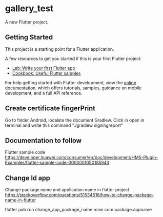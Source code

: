 # gallery_test

A new Flutter project.

## Getting Started

This project is a starting point for a Flutter application.

A few resources to get you started if this is your first Flutter project:

- [Lab: Write your first Flutter app](https://docs.flutter.dev/get-started/codelab)
- [Cookbook: Useful Flutter samples](https://docs.flutter.dev/cookbook)

For help getting started with Flutter development, view the
[online documentation](https://docs.flutter.dev/), which offers tutorials,
samples, guidance on mobile development, and a full API reference.


## Create certificate fingerPrint

Go to folder Android, localate the document Gradlew. Click in open in terminal and write this command "./gradlew signingreport"

## Documentation to follow
Flutter sample code
https://developer.huawei.com/consumer/en/doc/development/HMS-Plugin-Examples/flutter-sample-code-0000001050185943

## Change Id app
Change package name and application name in flutter project
https://stackoverflow.com/questions/51534616/how-to-change-package-name-in-flutter

flutter pub run change_app_package_name:main com.package.appname




